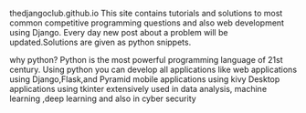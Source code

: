 thedjangoclub.github.io
This site contains tutorials and solutions to most common competitive programming questions and also web development using Django. Every day new post about a problem will be updated.Solutions are given as python snippets.

why python?
Python is the most powerful programming language of 21st century.
Using python you can develop all applications like
web applications using Django,Flask,and Pyramid
mobile applications using kivy
Desktop applications using tkinter
extensively used in data analysis, machine learning ,deep learning and also in cyber security
